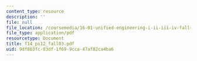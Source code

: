 ```yaml
---
content_type: resource
description: ''
file: null
file_location: /coursemedia/16-01-unified-engineering-i-ii-iii-iv-fall-2005-spring-2006/9df863fc03df1f699cca47af82ca4ba6_f14_ps12_fall03.pdf
file_type: application/pdf
resourcetype: Document
title: f14_ps12_fall03.pdf
uid: 9df863fc-03df-1f69-9cca-47af82ca4ba6
---
```

